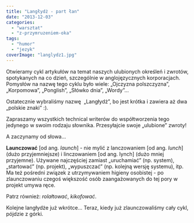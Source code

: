 ```yaml
---
title: "Langłydż - part łan"
date: "2013-12-03"
categories: 
  - "warsztat"
  - "z-przymruzeniem-oka"
tags: 
  - "humor"
  - "jezyk"
coverImage: "langlydz1.jpg"
---
```


Otwieramy cykl artykułów na temat naszych ulubionych określeń i zwrotów, spotykanych na co dzień, szczególnie w anglojęzycznych korporacjach. Pomysłów na nazwę tego cyklu było wiele: „Ojczyzna polszczyzna”, „Korpomowa”, „Ponglish”, „Słówko dnia”, „Wordy”...

Ostatecznie wybraliśmy nazwę  „Langłydż”, bo jest krótka i zawiera aż dwa „polskie znaki” :).

Zapraszamy wszystkich technical writerów do współtworzenia tego jedynego w swoim rodzaju słownika. Przesyłajcie swoje „ulubione” zwroty!

A zaczynamy od słowa...

**Launczować** \[od ang. _launch_\] - nie mylić z lanczowaniem \[od ang. _lunch_\] (dużo przyjemniejsze) i linczowaniem \[od ang. lynch\] (dużo mniej przyjemne). Używane najczęściej zamiast „uruchamiać” (np. system), „startować” (np. projekt), „wypuszczać” (np. kolejną wersję systemu), itp. Ma też pośredni związek z utrzymywaniem higieny osobistej - po zlaunczowaniu czegoś większość osób zaangażowanych do tej pory w projekt umywa ręce.

Patrz również: _rolałtować_, _kikofować_.

Kolejne langłydże już wkrótce... Teraz, kiedy już zlaunczowaliśmy cały cykl, pójdzie z górki.
